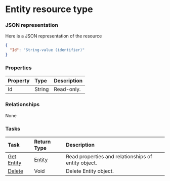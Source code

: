 # Entity resource type



### JSON representation

Here is a JSON representation of the resource

<!-- {
  "blockType": "resource",
  "optionalProperties": [

  ],
  "@odata.type": "microsoft.graph.entity"
}-->

```json
{
  "Id": "String-value (identifier)"
}

```
### Properties
| Property	   | Type	|Description|
|:---------------|:--------|:----------|
|Id|String| Read-only.|

### Relationships
None


### Tasks

| Task		   | Return Type	|Description|
|:---------------|:--------|:----------|
|[Get Entity](../api/entity_get.md) | [Entity](entity.md) |Read properties and relationships of entity object.|
|[Delete](../api/entity_delete.md) | Void	|Delete Entity object. |

<!-- uuid: d82a80f9-041b-405c-9f9c-91f4d3487e00
2015-10-18 19:39:26 UTC -->
<!-- {
  "type": "#page.annotation",
  "description": "Entity resource",
  "keywords": "",
  "section": "documentation",
  "tocPath": ""
}-->